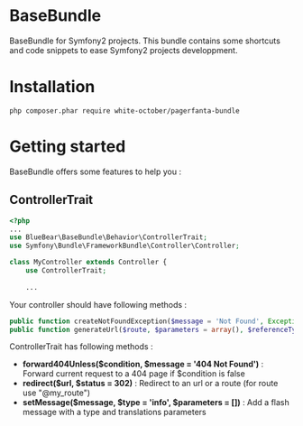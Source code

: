 # BaseBundle
BaseBundle for Symfony2 projects. This bundle contains some shortcuts and code snippets to ease Symfony2 projects developpment.

# Installation
```
php composer.phar require white-october/pagerfanta-bundle
```

# Getting started
BaseBundle offers some features to help you :

## ControllerTrait
```php
<?php
...
use BlueBear\BaseBundle\Behavior\ControllerTrait;
use Symfony\Bundle\FrameworkBundle\Controller\Controller;

class MyController extends Controller {
    use ControllerTrait;
    
    ...
```
Your controller should have following methods :
```php
public function createNotFoundException($message = 'Not Found', Exception $previous = null)
public function generateUrl($route, $parameters = array(), $referenceType = UrlGeneratorInterface::ABSOLUTE_PATH) 
```

ControllerTrait has following methods :
* __forward404Unless($condition, $message = '404 Not Found')__ : Forward current request to a 404 page if $condition is false
* __redirect($url, $status = 302)__ : Redirect to an url or a route (for route use "@my_route")
* __setMessage($message, $type = 'info', $parameters = [])__ : Add a flash message with a type and translations parameters